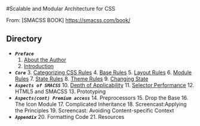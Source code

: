 #Scalable and Modular Architecture for CSS

From: [SMACSS BOOK] https://smacss.com/book/

## Directory
  * ***`Preface`***
    1. [About the Author](1.about-the-author.md)
    2. [Introduction](2.introduction.md)
  * ***`Core`***
    3. [Categorizing CSS Rules](3.categoriziing-css-rules.md)
    4. [Base Rules](4.base-rules.md)
    5. [Layout Rules](5.layout-rules.md)
    6. [Module Rules](6.module-rules.md)
    7. [State Rules](7.state-rules.md)
    8. [Theme Rules](8.theme-rules.md)
    9. [Changing State](9.changing-state.md)
  * ***`Aspects of SMACSS`***
    10. [Depth of Applicability](10.depth-of-applicability.md)
    11. [Selector Performance](11.selector-performance.md)
    12. HTML5 and SMACSS
    13. Prototyping
  * ***`Aspects(cont) Premium access`***
    14. Preprocessors
    15. Drop the Base
    16. The Icon Module
    17. Complicated Inheritance
    18. Screencast:Applying the Principles
    19. Screencast: Avoiding Content-specific Context
  * ***`Appendix`***
    20. Formatting Code
    21. Resources
